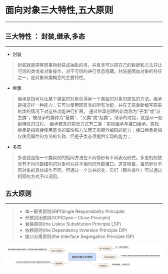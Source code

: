 # 面向对象三大特性,五大原则


---

## 三大特性 ： 封装,继承,多态 
---
* 封装
 >封装就是把客观事物封装成抽象的类，并且类可以把自己的数据和方法只让可信的类或者对象操作，对不可信的进行信息隐藏。封装是面向对象的特征之一，是对象和类概念的主要特性。


* 继承
>继承是指可以让某个类型的对象获得另一个类型的对象的属性的方法。继承是指这样一种能力：它可以使用现有类的所有功能，并在无需重新编写原来的类的情况下对这些功能进行扩展。 
> 通过继承创建的新类称为“子类”或“派生类”，被继承的类称为“基类”、“父类”或“超类”。继承的过程，就是从一般到特殊的过程。
> 继承概念的实现方式有二类：实现继承与接口继承。实现继承是指直接使用基类的属性和方法而无需额外编码的能力；接口继承是指仅使用属性和方法的名称、但是子类必须提供实现的能力；

* 多态
>多态就是指一个类实例的相同方法在不同情形有不同表现形式。多态机制使具有不同内部结构的对象可以共享相同的外部接口。这意味着，虽然针对不同对象的具体操作不同，但通过一个公共的类，它们（那些操作）可以通过相同的方式予以调用。

## 五大原则
---
> * 单一职责原则SRP(Single Responsibility Principle)
> * 开放封闭原则OCP(Open－Close Principle) 
> * 替换原则(the Liskov Substitution Principle LSP) 
> * 依赖原则(the Dependency Inversion Principle DIP)
> * 接口分离原则(the Interface Segregation Principle ISP) 

![面向对象五大原则](../images/five.png)






